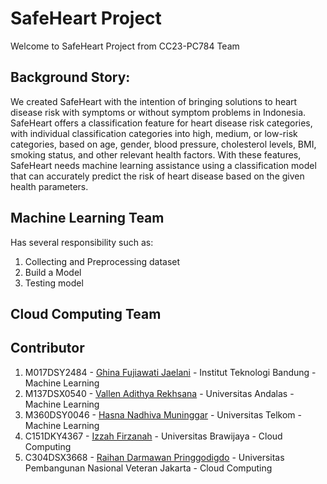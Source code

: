 # SafeHeart Project
Welcome to SafeHeart Project from CC23-PC784 Team

## Background Story:
We created SafeHeart with the intention of bringing solutions to heart disease risk with symptoms or without symptom problems in Indonesia. SafeHeart offers a classification feature for heart disease risk categories, with individual classification categories into high, medium, or low-risk categories, based on age, gender, blood pressure, cholesterol levels, BMI, smoking status, and other relevant health factors. With these features, SafeHeart needs machine learning assistance using a classification model that can accurately predict the risk of heart disease based on the given health parameters.

## Machine Learning Team
Has several responsibility such as:
1. Collecting and Preprocessing dataset
2. Build a Model
3. Testing model

## Cloud Computing Team


## Contributor
1. M017DSY2484 - [Ghina Fujiawati Jaelani](https://www.linkedin.com/in/) - Institut Teknologi Bandung - Machine Learning
2. M137DSX0540 - [Vallen Adithya Rekhsana](https://www.linkedin.com/in/vallen-adithya-rekhsana-a5734b193/) - Universitas Andalas - Machine Learning
3. M360DSY0046 - [Hasna Nadhiva Muninggar](https://www.linkedin.com/in/) - Universitas Telkom - Machine Learning
4. C151DKY4367 - [Izzah Firzanah](https://www.linkedin.com/in/) - Universitas Brawijaya - Cloud Computing
5. C304DSX3668 - [Raihan Darmawan Pringgodigdo](https://www.linkedin.com/in/raihan-darmawan-pringgodigdo-14970021a) - Universitas Pembangunan Nasional Veteran Jakarta - Cloud Computing

